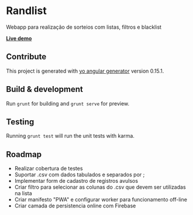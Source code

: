 # Randlist

Webapp para realização de sorteios com listas, filtros e blacklist

**[Live demo](https://randlist.aerobatic.io)**

## Contribute

This project is generated with [yo angular generator](https://github.com/yeoman/generator-angular) version 0.15.1.

## Build & development

Run `grunt` for building and `grunt serve` for preview.

## Testing

Running `grunt test` will run the unit tests with karma.

## Roadmap

- Realizar cobertura de testes
- Suportar .csv com dados tabulados e separados por ;
- Implementar form de cadastro de registros avulsos
- Criar filtro para selecionar as colunas do .csv que devem ser utilizadas na lista
- Criar manifesto "PWA" e configurar worker para funcionamento off-line
- Criar camada de persistencia online com Firebase
